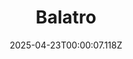 ---
title: "Balatro"
id: 2379780
date: 2025-04-23T00:00:07.118Z
link: games/steam/recent/balatro
image: http://media.steampowered.com/steamcommunity/public/images/apps/2379780/b6018068070ab0e23561694c11f7950dd6f4c752.jpg
playtime_2weeks: 38
playtime_forever: 8001
playtime_windows_forever: 0
playtime_mac_forever: 192
playtime_linux_forever: 7809
playtime_deck_forever: 7809
---